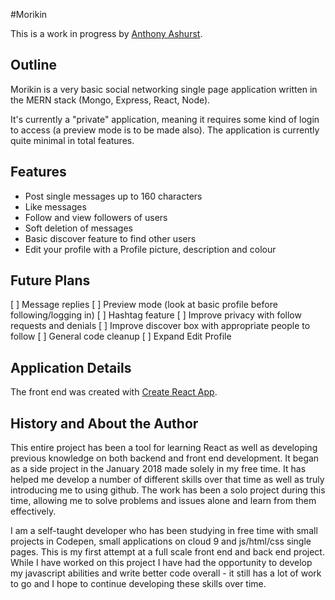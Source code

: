 #Morikin

This is a work in progress by [Anthony Ashurst](https://github.com/anthoasho).



## Outline

Morikin is a very basic social networking single page application written in the MERN stack (Mongo, Express, React, Node).

It's currently a "private" application, meaning it requires some kind of login to access (a preview mode is to be made also). The application is currently quite minimal in total features.


## Features

- Post single messages up to 160 characters
- Like messages
- Follow and view followers of users
- Soft deletion of messages
- Basic discover feature to find other users
- Edit your profile with a Profile picture, description and colour


## Future Plans

[ ] Message replies
[ ] Preview mode (look at basic profile before following/logging in)
[ ] Hashtag feature
[ ] Improve privacy with follow requests and denials
[ ] Improve discover box with appropriate people to follow
[ ] General code cleanup
[ ] Expand Edit Profile

## Application Details

The front end was created with [Create React App](https://github.com/facebook/create-react-app). 


## History and About the Author

This entire project has been a tool for learning React as well as developing previous knowledge on both backend and front end development. It began as a side project in the January 2018 made solely in my free time. It has helped me develop a number of different skills over that time as well as truly introducing me to using github. The work has been a solo project during this time, allowing me to solve problems and issues alone and learn from them effectively.

I am a self-taught developer who has been studying in free time with small projects in Codepen, small applications on cloud 9 and js/html/css single pages. This is my first attempt at a full scale front end and back end project. While I have worked on this project I have had the opportunity to develop my javascript abilities and write better code overall - it still has a lot of work to go and I hope to continue developing these skills over time.
